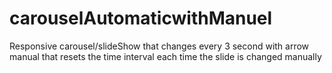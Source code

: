 # carouselAutomaticwithManuel
Responsive carousel/slideShow that changes every 3 second with arrow manual that resets the time interval each time the slide is changed manually
